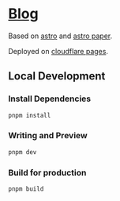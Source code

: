 # [Blog](https://yutengjing.com)

Based on [astro](https://github.com/withastro/astro) and [astro paper](https://github.com/satnaing/astro-paper).

Deployed on [cloudflare pages](https://dash.cloudflare.com/).

## Local Development

### Install Dependencies

```bash
pnpm install
```

### Writing and Preview

```bash
pnpm dev
```

### Build for production

```bash
pnpm build
```
